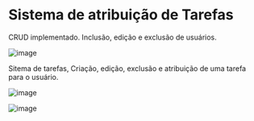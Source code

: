 # Sistema de atribuição de Tarefas

CRUD implementado. Inclusão, edição e exclusão de usuários.

![image](https://user-images.githubusercontent.com/62299705/224728694-4592c9f8-9976-44f1-8ff9-f7b97e53ea9f.png)

Sitema de tarefas, Criação, edição, exclusão e atribuição de uma tarefa para o usuário.

![image](https://user-images.githubusercontent.com/62299705/227724658-23028c39-60fd-437d-b50b-ec531e098d6c.png)


![image](https://user-images.githubusercontent.com/62299705/227724699-8ecbddee-6993-4ed1-9875-acbec0189291.png)

